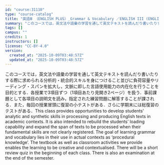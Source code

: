 ```yaml
---
id: "course:31110"
type: "course-catalog"
title: "英語Ⅲ （ENGLISH PLUS）_Grammar & Vocabulary ／ENGLISH III (ENGLISH PLUS)"
summary: "このコースでは，英文法や語彙の学習を通して英文テキストを読んだり書いたりする際に求められる分析的・統合的スキルを身につけること並びに負荷容量やリーディング・スパンを拡大し，文脈に即した言語使用能力の内在化を行うことを目的とする．各授業で3項…"
tags: []
campus: ""
credits: 1
instructors: []
license: "CC-BY-4.0"
version:
  created_at: "2025-10-09T03:48:57Z"
  updated_at: "2025-10-09T03:48:57Z"
---
```

このコースでは，英文法や語彙の学習を通して英文テキストを読んだり書いたりする際に求められる分析的・統合的スキルを身につけること並びに負荷容量やリーディング・スパンを拡大し，文脈に即した言語使用能力の内在化を行うことを目的とする．各授業で3項目ずつ（1項目あたり見開き2ページ）を扱う．事前課題として各項目の説明文を読み，指定された練習問題に解答することが課される．また，毎回の授業冒頭に復習の小テストがある．さらに学期末には総復習のテストがある．This class provides opportunities to develop students’ analytic and synthetic skills in processing and producing English texts in academic contexts. It is also intended to rebuild the students’ loading capability and expand the span of texts to be processed when their fundamental skills are not clearly registered. The goal of learning grammar and vocabulary lies in their use in actual contexts as ‘procedural knowledge’. The textbook as well as classroom activities we provide enables the learning to be creative and contextualised. There will be a short review quiz in the beginning of each class. There is also an examination at the end of the semester.
